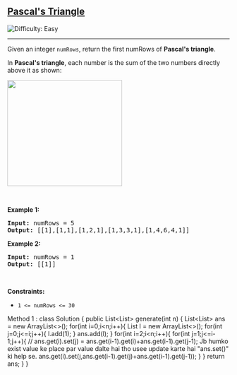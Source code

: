 <h2><a href="https://leetcode.com/problems/pascals-triangle">Pascal's Triangle</a></h2> <img src='https://img.shields.io/badge/Difficulty-Easy-brightgreen' alt='Difficulty: Easy' /><hr><p>Given an integer <code>numRows</code>, return the first numRows of <strong>Pascal&#39;s triangle</strong>.</p>

<p>In <strong>Pascal&#39;s triangle</strong>, each number is the sum of the two numbers directly above it as shown:</p>
<img alt="" src="https://upload.wikimedia.org/wikipedia/commons/0/0d/PascalTriangleAnimated2.gif" style="height:240px; width:260px" />
<p>&nbsp;</p>
<p><strong class="example">Example 1:</strong></p>
<pre><strong>Input:</strong> numRows = 5
<strong>Output:</strong> [[1],[1,1],[1,2,1],[1,3,3,1],[1,4,6,4,1]]
</pre><p><strong class="example">Example 2:</strong></p>
<pre><strong>Input:</strong> numRows = 1
<strong>Output:</strong> [[1]]
</pre>
<p>&nbsp;</p>
<p><strong>Constraints:</strong></p>

<ul>
	<li><code>1 &lt;= numRows &lt;= 30</code></li>
</ul>


Method 1 : 
class Solution {
    public List<List<Integer>> generate(int n) {
        List<List<Integer>> ans = new ArrayList<>();
        for(int i=0;i<n;i++){
            List<Integer> l = new ArrayList<>();
            for(int j=0;j<=i;j++){
                l.add(1);
            }
            ans.add(l);
        }
        for(int i=2;i<n;i++){
            for(int j=1;j<=i-1;j++){
               // ans.get(i).set(j) = ans.get(i-1).get(i)+ans.get(i-1).get(j-1); Jb humko exist value ke place par value dalte hai tho usee update karte hai "ans.set()" ki help se.
               ans.get(i).set(j,ans.get(i-1).get(j)+ans.get(i-1).get(j-1));
            }
        }
        return ans;
    }
}




















































